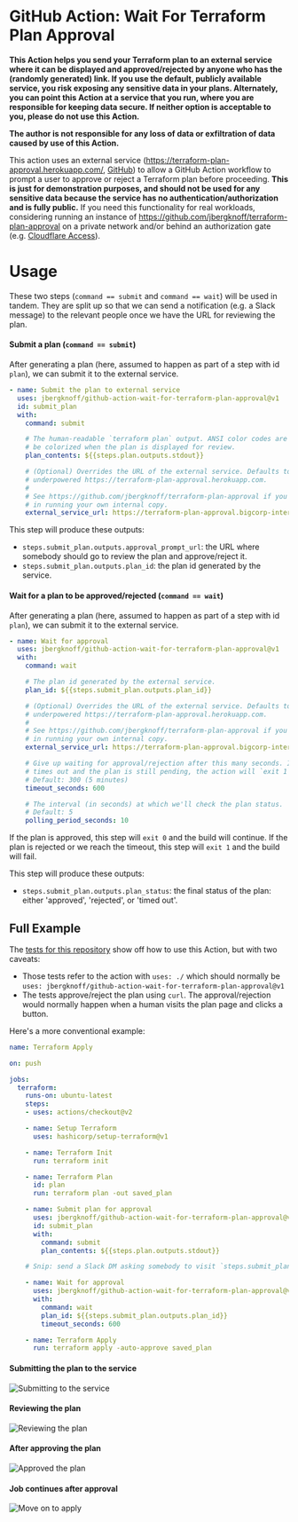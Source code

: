 # GitHub Action: Wait For Terraform Plan Approval

**This Action helps you send your Terraform plan to an external service where it can be displayed and approved/rejected by anyone who has the (randomly generated) link. If you use the default, publicly available service, you risk exposing any sensitive data in your plans. Alternately, you can point this Action at a service that you run, where you are responsible for keeping data secure. If neither option is acceptable to you, please do not use this Action.**

**The author is not responsible for any loss of data or exfiltration of data caused by use of this Action.**

This action uses an external service (https://terraform-plan-approval.herokuapp.com/, [GitHub](https://github.com/jbergknoff/terraform-plan-approval)) to allow a GitHub Action workflow to prompt a user to approve or reject a Terraform plan before proceeding. **This is just for demonstration purposes, and should not be used for any sensitive data because the service has no authentication/authorization and is fully public.** If you need this functionality for real workloads, considering running an instance of https://github.com/jbergknoff/terraform-plan-approval on a private network and/or behind an authorization gate (e.g. [Cloudflare Access](https://www.cloudflare.com/teams-access/)).

# Usage

These two steps (`command == submit` and `command == wait`) will be used in tandem. They are split up so that we can send a notification (e.g. a Slack message) to the relevant people once we have the URL for reviewing the plan.

#### Submit a plan (`command == submit`)

After generating a plan (here, assumed to happen as part of a step with id `plan`), we can submit it to the external service.

```yaml
- name: Submit the plan to external service
  uses: jbergknoff/github-action-wait-for-terraform-plan-approval@v1
  id: submit_plan
  with:
    command: submit

    # The human-readable `terraform plan` output. ANSI color codes are okay (they will
    # be colorized when the plan is displayed for review.
    plan_contents: ${{steps.plan.outputs.stdout}}

    # (Optional) Overrides the URL of the external service. Defaults to the insecure,
    # underpowered https://terraform-plan-approval.herokuapp.com.
    #
    # See https://github.com/jbergknoff/terraform-plan-approval if you are interested
    # in running your own internal copy.
    external_service_url: https://terraform-plan-approval.bigcorp-internal.com
```

This step will produce these outputs:

* `steps.submit_plan.outputs.approval_prompt_url`: the URL where somebody should go to review the plan and approve/reject it.
* `steps.submit_plan.outputs.plan_id`: the plan id generated by the service.

#### Wait for a plan to be approved/rejected (`command == wait`)

After generating a plan (here, assumed to happen as part of a step with id `plan`), we can submit it to the external service.

```yaml
- name: Wait for approval
  uses: jbergknoff/github-action-wait-for-terraform-plan-approval@v1
  with:
    command: wait

    # The plan id generated by the external service.
    plan_id: ${{steps.submit_plan.outputs.plan_id}}

    # (Optional) Overrides the URL of the external service. Defaults to the insecure,
    # underpowered https://terraform-plan-approval.herokuapp.com.
    #
    # See https://github.com/jbergknoff/terraform-plan-approval if you are interested
    # in running your own internal copy.
    external_service_url: https://terraform-plan-approval.bigcorp-internal.com

    # Give up waiting for approval/rejection after this many seconds. If the operation
    # times out and the plan is still pending, the action will `exit 1`, failing the build.
    # Default: 300 (5 minutes)
    timeout_seconds: 600

    # The interval (in seconds) at which we'll check the plan status.
    # Default: 5
    polling_period_seconds: 10
```

If the plan is approved, this step will `exit 0` and the build will continue. If the plan is rejected or we reach the timeout, this step will `exit 1` and the build will fail.

This step will produce these outputs:

* `steps.submit_plan.outputs.plan_status`: the final status of the plan: either 'approved', 'rejected', or 'timed out'.

## Full Example

The [tests for this repository](/.github/workflows/test.yaml) show off how to use this Action, but with two caveats:

* Those tests refer to the action with `uses: ./` which should normally be `uses: jbergknoff/github-action-wait-for-terraform-plan-approval@v1`
* The tests approve/reject the plan using `curl`. The approval/rejection would normally happen when a human visits the plan page and clicks a button.

Here's a more conventional example:

```yaml
name: Terraform Apply

on: push

jobs:
  terraform:
    runs-on: ubuntu-latest
    steps:
    - uses: actions/checkout@v2

    - name: Setup Terraform
      uses: hashicorp/setup-terraform@v1

    - name: Terraform Init
      run: terraform init

    - name: Terraform Plan
      id: plan
      run: terraform plan -out saved_plan

    - name: Submit plan for approval
      uses: jbergknoff/github-action-wait-for-terraform-plan-approval@v1
      id: submit_plan
      with:
        command: submit
        plan_contents: ${{steps.plan.outputs.stdout}}

    # Snip: send a Slack DM asking somebody to visit `steps.submit_plan.outputs.approval_prompt_url` to approve

    - name: Wait for approval
      uses: jbergknoff/github-action-wait-for-terraform-plan-approval@v1
      with:
        command: wait
        plan_id: ${{steps.submit_plan.outputs.plan_id}}
        timeout_seconds: 600

    - name: Terraform Apply
      run: terraform apply -auto-approve saved_plan
```

#### Submitting the plan to the service

![Submitting to the service](/image/submit.png)

#### Reviewing the plan

![Reviewing the plan](/image/approval.png)

#### After approving the plan

![Approved the plan](/image/approved.png)

#### Job continues after approval

![Move on to apply](/image/apply.png)

